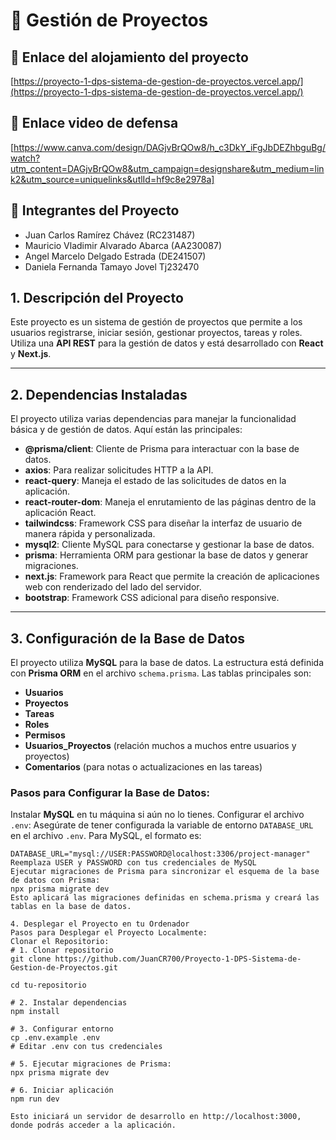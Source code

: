 # 📌 Gestión de Proyectos

## 🔗 Enlace del alojamiento del proyecto
[https://proyecto-1-dps-sistema-de-gestion-de-proyectos.vercel.app/](https://proyecto-1-dps-sistema-de-gestion-de-proyectos.vercel.app/)

## 🔗 Enlace video de defensa 
[https://www.canva.com/design/DAGjvBrQOw8/h_c3DkY_iFgJbDEZhbguBg/watch?utm_content=DAGjvBrQOw8&utm_campaign=designshare&utm_medium=link2&utm_source=uniquelinks&utlId=hf9c8e2978a]

## 👥 Integrantes del Proyecto
- Juan Carlos Ramírez Chávez (RC231487)
- Mauricio Vladimir Alvarado Abarca (AA230087)
- Angel Marcelo Delgado Estrada (DE241507)
- Daniela Fernanda Tamayo Jovel Tj232470
## 1. Descripción del Proyecto
Este proyecto es un sistema de gestión de proyectos que permite a los usuarios registrarse, iniciar sesión, gestionar proyectos, tareas y roles. Utiliza una **API REST** para la gestión de datos y está desarrollado con **React** y **Next.js**.

---

## 2. Dependencias Instaladas
El proyecto utiliza varias dependencias para manejar la funcionalidad básica y de gestión de datos. Aquí están las principales:

- **@prisma/client**: Cliente de Prisma para interactuar con la base de datos.
- **axios**: Para realizar solicitudes HTTP a la API.
- **react-query**: Maneja el estado de las solicitudes de datos en la aplicación.
- **react-router-dom**: Maneja el enrutamiento de las páginas dentro de la aplicación React.
- **tailwindcss**: Framework CSS para diseñar la interfaz de usuario de manera rápida y personalizada.
- **mysql2**: Cliente MySQL para conectarse y gestionar la base de datos.
- **prisma**: Herramienta ORM para gestionar la base de datos y generar migraciones.
- **next.js**: Framework para React que permite la creación de aplicaciones web con renderizado del lado del servidor.
- **bootstrap**: Framework CSS adicional para diseño responsive.

---

## 3. Configuración de la Base de Datos
El proyecto utiliza **MySQL** para la base de datos. La estructura está definida con **Prisma ORM** en el archivo `schema.prisma`. Las tablas principales son:

- **Usuarios**
- **Proyectos**
- **Tareas**
- **Roles**
- **Permisos**
- **Usuarios_Proyectos** (relación muchos a muchos entre usuarios y proyectos)
- **Comentarios** (para notas o actualizaciones en las tareas)

### Pasos para Configurar la Base de Datos:
 Instalar **MySQL** en tu máquina si aún no lo tienes.
Configurar el archivo `.env`: Asegúrate de tener configurada la variable de entorno `DATABASE_URL` en el archivo `.env`. Para MySQL, el formato es:

   ```env
   DATABASE_URL="mysql://USER:PASSWORD@localhost:3306/project-manager"
Reemplaza USER y PASSWORD con tus credenciales de MySQL
Ejecutar migraciones de Prisma para sincronizar el esquema de la base de datos con Prisma:
npx prisma migrate dev
Esto aplicará las migraciones definidas en schema.prisma y creará las tablas en la base de datos.

4. Desplegar el Proyecto en tu Ordenador
Pasos para Desplegar el Proyecto Localmente:
Clonar el Repositorio:
# 1. Clonar repositorio
git clone https://github.com/JuanCR700/Proyecto-1-DPS-Sistema-de-Gestion-de-Proyectos.git

cd tu-repositorio

# 2. Instalar dependencias
npm install

# 3. Configurar entorno
cp .env.example .env
# Editar .env con tus credenciales

# 5. Ejecutar migraciones de Prisma:
npx prisma migrate dev

# 6. Iniciar aplicación
npm run dev

Esto iniciará un servidor de desarrollo en http://localhost:3000, donde podrás acceder a la aplicación.
